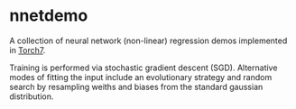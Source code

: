nnetdemo
========

A collection of neural network (non-linear) regression demos implemented in [Torch7](http://www.torch.ch).

Training is performed via stochastic gradient descent (SGD). Alternative modes of fitting the input include an evolutionary strategy and random search by resampling weiths and biases from the standard gaussian distribution.
